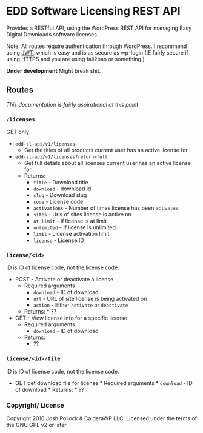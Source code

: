 EDD Software Licensing REST API
===============================

Provides a RESTful API, using the WordPress REST API for managing Easy Digital Downloads software licenses.

Note: All routes require authentication through WordPress. I recommend using [JWT](https://wordpress.org/plugins/jwt-authentication-for-wp-rest-api/), which is easy and is as secure as wp-login (IE fairly secure if using HTTPS and you are using fail2ban or something.)

<strong>Under development</strong> Might break shit.


## Routes
<em>This documentation is fairly aspirational at this point</em>

### `/licenses`

GET only

* `edd-sl-api/v1/licenses`
    * Get the titles of all products current user has an active license for.
* `edd-sl-api/v1/licenses?return=full`
    * Get full details about all licenses current user has an active license for.
    * Returns:
        * `title` - Download title
        * `download` - download id
        * `slug` - Download slug
        * `code` - License code
        * `activations` - Number of times license has been activates
        * `sites` - Urls of sites license is active on
        * `at_limit` - If license is at limit
        * `unlimited` - If license is unlimited
        * `limit` - License activation limit
        * `license` - License ID

### `license/<id>`
ID is ID of license code, not the license code.

* POST - Activate or deactivate a license
    * Required arguments
        * `download` - ID of download
        * `url` - URL of site license is being activated on
        * `action` - Either `activate` or `deactivate`
    * Returns:
            * ??
* GET - View license info for a specific license
    * Required arguments
        * `download` - ID of download
    * Returns:
        * ??

### `license/<id>/file`
ID is ID of license code, not the license code.

* GET get download file for license
        * Required arguments
            * `download` - ID of download
        * Returns:
            * ??



### Copyright/ License
Copyright 2016 Josh Pollock & CalderaWP LLC. Licensed under the terms of the GNU GPL v2 or later.


